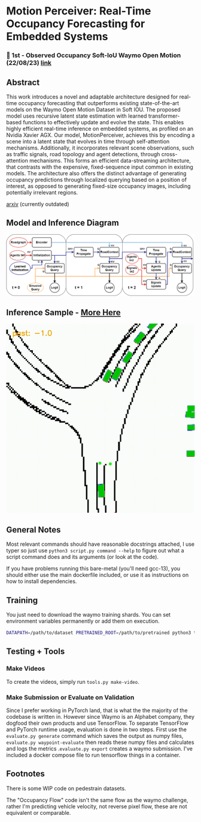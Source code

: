 # Motion Perceiver: Real-Time Occupancy Forecasting for Embedded Systems

### 🥇 1st - Observed Occupancy Soft-IoU Waymo Open Motion (22/08/23) [link](https://waymo.com/open/challenges/2022/occupancy-flow-prediction-challenge/)

## Abstract

This work introduces a novel and adaptable architecture designed for real-time occupancy forecasting that outperforms existing state-of-the-art models on the Waymo Open Motion Dataset in Soft IOU. The proposed model uses recursive latent state estimation with learned transformer-based functions to effectively update and evolve the state. This enables highly efficient real-time inference on embedded systems, as profiled on an Nvidia Xavier AGX. Our model, MotionPerceiver, achieves this by encoding a scene into a latent state that evolves in time through self-attention mechanisms. Additionally, it incorporates relevant scene observations, such as traffic signals, road topology and agent detections, through cross-attention mechanisms. This forms an efficient data-streaming architecture, that contrasts with the expensive, fixed-sequence input common in existing models. The architecture also offers the distinct advantage of generating occupancy predictions through localized querying based on a position of interest, as opposed to generating fixed-size occupancy images, including potentially irrelevant regions.

[arxiv](https://arxiv.org/abs/2306.08879) (currently outdated)

## Model and Inference Diagram

![ArchImage](./media/arch.png "MotionPerceiver Architecture")


## Inference Sample - [More Here](https://sites.google.com/monash.edu/motionperceiver)

![TwoPhase](./media/sample.gif "TwoPhase")

## General Notes

Most relevant commands should have reasonable docstrings attached, I use typer so just use `python3 script.py command --help` to figure out what a script command does and its arguments (or look at the code).

If you have problems running this bare-metal (you'll need gcc-13), you should either use the main dockerfile included, or use it as instructions on how to install dependencies.

## Training

You just need to download the waymo training shards. You can set environment variables permanently or add them on execution.
```bash
DATAPATH=/path/to/dataset PRETRAINED_ROOT=/path/to/pretrained python3 train.py --config_file cfg/waymo_two_phase.yml --workspace ./checkpoints --workers 4 --epoch 75 --pbar
```

## Testing + Tools

### Make Videos

To create the videos, simply run `tools.py make-video`.

### Make Submission or Evaluate on Validation

Since I prefer working in PyTorch land, that is what the the majority of the codebase is written in. However since Waymo is an Alphabet company, they dogfood their own products and use TensorFlow. To separate TensorFlow and PyTorch runtime usage, evaluation is done in two steps. First use the `evaluate.py generate` command which saves the output as numpy files, `evaluate.py waypoint-evaluate` then reads these numpy files and calculates and logs the metrics .`evaluate.py export` creates a waymo submission. I've included a docker compose file to run tensorflow things in a container.

## Footnotes

There is some WIP code on pedestrain datasets.

The "Occupancy Flow" code isn't the same flow as the waymo challenge, rather I'm predicting vehicle velocity, not reverse pixel flow, these are not equivalent or comparable.
